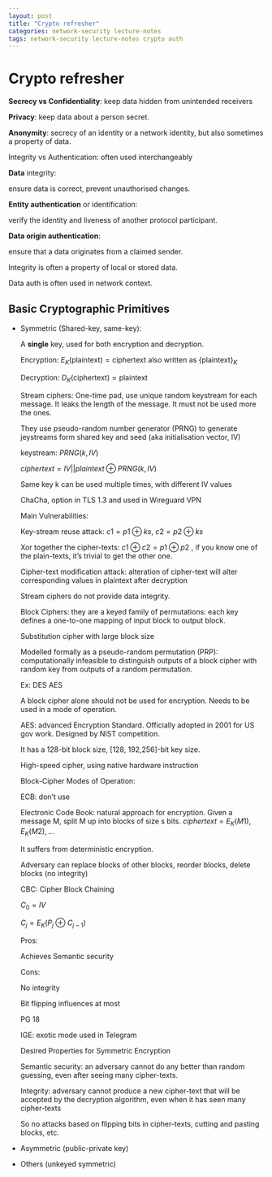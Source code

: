 ```yaml
---
layout: post
title: "Crypto refresher"
categories: network-security lecture-notes
tags: network-security lecture-notes crypto auth
---
```


# Crypto refresher

**Secrecy vs Confidentiality**: keep data hidden from unintended receivers

**Privacy**: keep data about a person secret.

**Anonymity**: secrecy of an identity or a network identity, but also sometimes a property of data.

Integrity vs Authentication: often used interchangeably

**Data** integrity: 

ensure data is correct, prevent unauthorised changes.

**Entity authentication** or identification: 

verify the identity and liveness of another protocol participant.

**Data origin authentication**: 

ensure that a data originates from a claimed sender.

Integrity is often a property of local or stored data.

Data auth is often used in network context.

## Basic Cryptographic Primitives

- Symmetric (Shared-key, same-key):
    
    A **single** key, used for both encryption and decryption.
    
    Encryption:  $E_K(\text{plaintext}) = \text{ciphertext}$ also written as $\{\text{plaintext}\}_K$
    
    Decryption:  $D_K(\text{ciphertext}) = \text{plaintext}$
    
    Stream ciphers: One-time pad, use unique random keystream for each message. It leaks the length of the message. It must not be used more the ones. 
    
    They use pseudo-random number generator (PRNG) to generate jeystreams form shared key and seed (aka initialisation vector, IV)
    
    keystream: $PRNG(k, IV)$
    
    $ciphertext = IV || plaintext \oplus PRNG(k, IV)$ 
    
    Same key k can be used multiple times, with different IV values
    
    ChaCha, option in TLS 1.3 and used in Wireguard VPN
    
    Main Vulnerabilities:
    
    Key-stream reuse attack: $c1 = p1 \oplus ks$, $c2 = p2 \oplus ks$
    
    Xor together the cipher-texts: $c1 \oplus c2 = p1 \oplus p2$ , if you know one of the plain-texts, it’s trivial to get the other one.
    
    Cipher-text modification attack: alteration of cipher-text will alter corresponding values in plaintext after decryption
    
    Stream ciphers do not provide data integrity.
    
    Block Ciphers: they are a keyed family of permutations: each key defines a one-to-one mapping of input block to output block.
    
    Substitution cipher with large block size
    
    Modelled formally as a pseudo-random permutation (PRP): computationally infeasible to distinguish outputs of a block cipher with random key from outputs of a random permutation. 
    
    Ex: DES AES
    
    A block cipher alone should not be used for encryption. Needs to be used in a mode of operation.
    
    AES: advanced Encryption Standard. Officially adopted in 2001 for US gov work. Designed by NIST competition. 
    
    It has a 128-bit block size, [128, 192,256]-bit key size.
    
    High-speed cipher, using native hardware instruction
    
    Block-Cipher Modes of Operation:
    
    ECB: don’t use
    
    Electronic Code Book: natural approach for encryption. Given a message M, split M up into blocks of size s bits. $ciphertext=E_K(M1),E_K(M2),...$
    
    It suffers from deterministic encryption. 
    
    Adversary can replace blocks of other blocks, reorder blocks, delete blocks (no integrity)
    
    CBC: Cipher Block Chaining
    
    $C_0=IV$
    
    $C_j=E_K(P_j\ \oplus \ C_{j-1})$
    
    Pros:
    
    Achieves Semantic security
    
    Cons:
    
    No integrity
    
    Bit flipping influences at most
    
    PG 18
    
    IGE: exotic mode used in Telegram
    
    Desired Properties for Symmetric Encryption
    
    Semantic security: an adversary cannot do any better than random guessing, even after seeing many cipher-texts.
    
    Integrity: adversary cannot produce a new cipher-text that will be accepted by the decryption algorithm, even when it has seen many cipher-texts
    
    So no attacks based on flipping bits in cipher-texts, cutting and pasting blocks, etc. 
    
- Asymmetric (public-private key)
    
    
- Others (unkeyed symmetric)
